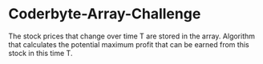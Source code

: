 # Coderbyte-Array-Challenge
The stock prices that change over time T are stored in the array. Algorithm that calculates the potential maximum profit that can be earned from this stock in this time T.

